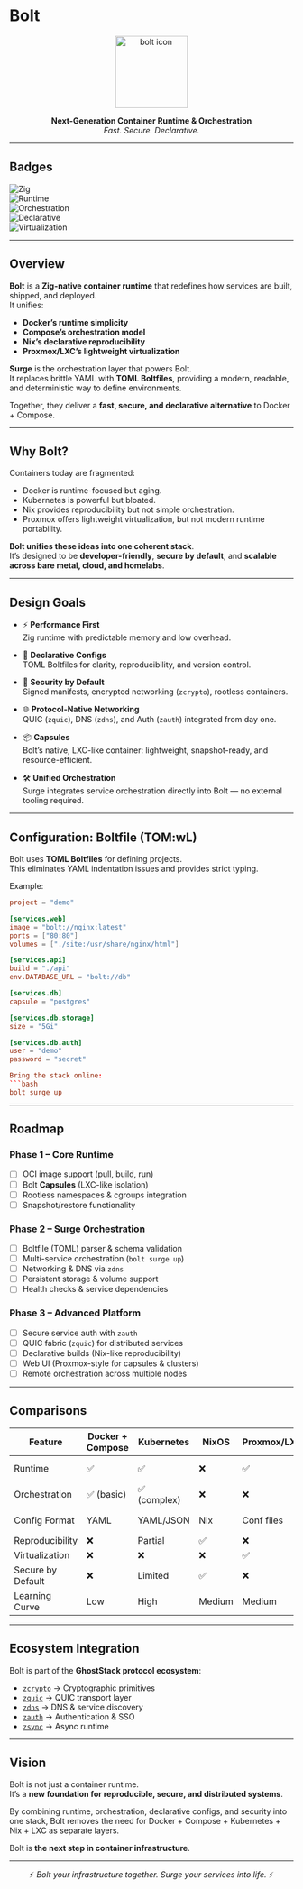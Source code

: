 # Bolt

<div align="center">
  <img src="assets/icons/bolt.png" alt="bolt icon" width="128" height="128">

**Next-Generation Container Runtime & Orchestration**  
*Fast. Secure. Declarative.*

</div>

---

## Badges

![Zig](https://img.shields.io/badge/rust-red?logo=rust)  
![Runtime](https://img.shields.io/badge/Runtime-Containers-blue?logo=docker)  
![Orchestration](https://img.shields.io/badge/Orchestration-Surge-orange?logo=kubernetes)  
![Declarative](https://img.shields.io/badge/Config-TOML-green?logo=toml)  
![Virtualization](https://img.shields.io/badge/Virtualization-LXC--like-purple?logo=proxmox)  

---

## Overview

**Bolt** is a **Zig-native container runtime** that redefines how services are built, shipped, and deployed.  
It unifies:  

- **Docker’s runtime simplicity**  
- **Compose’s orchestration model**  
- **Nix’s declarative reproducibility**  
- **Proxmox/LXC’s lightweight virtualization**  

**Surge** is the orchestration layer that powers Bolt.  
It replaces brittle YAML with **TOML Boltfiles**, providing a modern, readable, and deterministic way to define environments.  

Together, they deliver a **fast, secure, and declarative alternative** to Docker + Compose.  

---

## Why Bolt?

Containers today are fragmented:  
- Docker is runtime-focused but aging.  
- Kubernetes is powerful but bloated.  
- Nix provides reproducibility but not simple orchestration.  
- Proxmox offers lightweight virtualization, but not modern runtime portability.  

**Bolt unifies these ideas into one coherent stack**.  
It’s designed to be **developer-friendly**, **secure by default**, and **scalable across bare metal, cloud, and homelabs**.  

---

## Design Goals

- ⚡ **Performance First**  
  Zig runtime with predictable memory and low overhead.  

- 🧩 **Declarative Configs**  
  TOML Boltfiles for clarity, reproducibility, and version control.  

- 🔐 **Security by Default**  
  Signed manifests, encrypted networking (`zcrypto`), rootless containers.  

- 🌐 **Protocol-Native Networking**  
  QUIC (`zquic`), DNS (`zdns`), and Auth (`zauth`) integrated from day one.  

- 📦 **Capsules**  
  Bolt’s native, LXC-like container: lightweight, snapshot-ready, and resource-efficient.  

- 🛠 **Unified Orchestration**  
  Surge integrates service orchestration directly into Bolt — no external tooling required.  

---

## Configuration: Boltfile (TOM:wL)

Bolt uses **TOML Boltfiles** for defining projects.  
This eliminates YAML indentation issues and provides strict typing.  

Example:

```toml
project = "demo"

[services.web]
image = "bolt://nginx:latest"
ports = ["80:80"]
volumes = ["./site:/usr/share/nginx/html"]

[services.api]
build = "./api"
env.DATABASE_URL = "bolt://db"

[services.db]
capsule = "postgres"

[services.db.storage]
size = "5Gi"

[services.db.auth]
user = "demo"
password = "secret"

Bring the stack online:
```bash
bolt surge up
```
--- 
## Roadmap

### Phase 1 – Core Runtime
- [ ] OCI image support (pull, build, run)  
- [ ] Bolt **Capsules** (LXC-like isolation)  
- [ ] Rootless namespaces & cgroups integration  
- [ ] Snapshot/restore functionality  

### Phase 2 – Surge Orchestration
- [ ] Boltfile (TOML) parser & schema validation  
- [ ] Multi-service orchestration (`bolt surge up`)  
- [ ] Networking & DNS via `zdns`  
- [ ] Persistent storage & volume support  
- [ ] Health checks & service dependencies  

### Phase 3 – Advanced Platform
- [ ] Secure service auth with `zauth`  
- [ ] QUIC fabric (`zquic`) for distributed services  
- [ ] Declarative builds (Nix-like reproducibility)  
- [ ] Web UI (Proxmox-style for capsules & clusters)  
- [ ] Remote orchestration across multiple nodes  

---

## Comparisons

| Feature              | Docker + Compose | Kubernetes | NixOS | Proxmox/LXC | **Bolt + Surge** |
|----------------------|------------------|------------|-------|-------------|------------------|
| Runtime              | ✅               | ✅         | ❌    | ✅          | ✅ (OCI + Capsules) |
| Orchestration        | ✅ (basic)       | ✅ (complex)| ❌    | ❌          | ✅ (Surge built-in) |
| Config Format        | YAML             | YAML/JSON  | Nix   | Conf files  | TOML (clean) |
| Reproducibility      | ❌               | Partial    | ✅    | ❌          | ✅ |
| Virtualization       | ❌               | ❌         | ❌    | ✅          | ✅ |
| Secure by Default    | ❌               | Limited    | ✅    | ❌          | ✅ |
| Learning Curve       | Low              | High       | Medium| Medium      | Low |

---

## Ecosystem Integration

Bolt is part of the **GhostStack protocol ecosystem**:  

- [`zcrypto`](https://github.com/ghostkellz/zcrypto) → Cryptographic primitives  
- [`zquic`](https://github.com/ghostkellz/zquic) → QUIC transport layer  
- [`zdns`](https://github.com/ghostkellz/zdns) → DNS & service discovery  
- [`zauth`](https://github.com/ghostkellz/zauth) → Authentication & SSO  
- [`zsync`](https://github.com/ghostkellz/zsync) → Async runtime  

---

## Vision

Bolt is not just a container runtime.  
It’s a **new foundation for reproducible, secure, and distributed systems**.  

By combining runtime, orchestration, declarative configs, and security into one stack, Bolt removes the need for Docker + Compose + Kubernetes + Nix + LXC as separate layers.  

Bolt is **the next step in container infrastructure**.  

---

<div align="center">

⚡ *Bolt your infrastructure together. Surge your services into life.* ⚡

</div>

